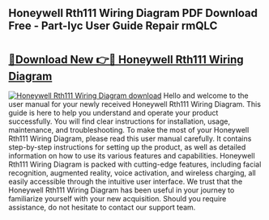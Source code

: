 ## Honeywell Rth111 Wiring Diagram PDF Download Free - Part-Iyc User Guide Repair rmQLC

# <h2><a href="http://dfsxw4o.blite.top/?on=Honeywell+Rth111+Wiring+Diagram">🔗Download New 👉🔴 Honeywell Rth111 Wiring Diagram</a></h2>

[![Honeywell Rth111 Wiring Diagram download](https://i.imgur.com/lujVjoI.png)](http://dfsxw4o.blite.top/?on=Honeywell+Rth111+Wiring+Diagram)
Hello and welcome to the user manual for your newly received Honeywell Rth111 Wiring Diagram. This guide is here to help you understand and operate your product successfully. You will find clear instructions for installation, usage, maintenance, and troubleshooting. To make the most of your Honeywell Rth111 Wiring Diagram, please read this user manual carefully. It contains step-by-step instructions for setting up the product, as well as detailed information on how to use its various features and capabilities. Honeywell Rth111 Wiring Diagram is packed with cutting-edge features, including facial recognition, augmented reality, voice activation, and wireless charging, all easily accessible through the intuitive user interface. We trust that the Honeywell Rth111 Wiring Diagram has been useful in your journey to familiarize yourself with your new acquisition. Should you require assistance, do not hesitate to contact our support team.
